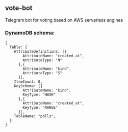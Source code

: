 vote-bot
---

Telegram bot for voting based on AWS serverless engines

### DynamoDB schema:
```
{
  Table: {
    AttributeDefinitions: [{
        AttributeName: "created_at",
        AttributeType: "N"
      },{
        AttributeName: "kind",
        AttributeType: "S"
      }],
    ItemCount: 0,
    KeySchema: [{
        AttributeName: "kind",
        KeyType: "HASH"
      },{
        AttributeName: "created_at",
        KeyType: "RANGE"
      }],
    TableName: "polls",
  }
}
```